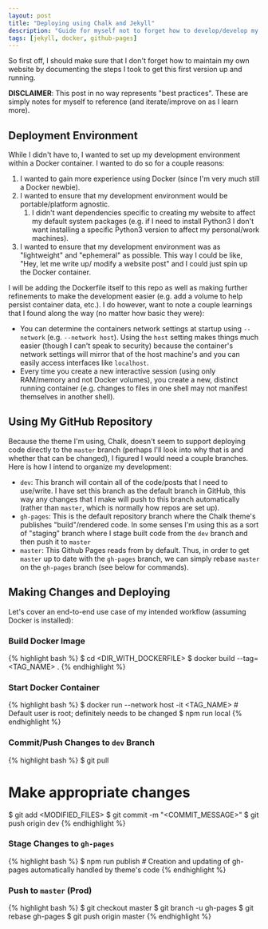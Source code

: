 ```yaml
---
layout: post
title: "Deploying using Chalk and Jekyll"
description: "Guide for myself not to forget how to develop/develop my own website"
tags: [jekyll, docker, github-pages]
---
```


So first off, I should make sure that I don't forget how to maintain my 
own website by documenting the steps I took to get this first version up 
and running.

**DISCLAIMER**: This post in no way represents "best practices". These are
simply notes for myself to reference (and iterate/improve on as I learn more).

## Deployment Environment

While I didn't have to, I wanted to set up my development environment within
a Docker container. I wanted to do so for a couple reasons:

1. I wanted to gain more experience using Docker (since I'm very much
   still a Docker newbie).
2. I wanted to ensure that my development environment would be portable/platform
   agnostic.
   1. I didn't want dependencies specific to creating my website to affect my
      default system packages (e.g. if I need to install Python3 I don't want
      installing a specific Python3 version to affect my personal/work 
      machines).
3. I wanted to ensure that my development environment was as "lightweight" and
   "ephemeral" as possible. This way I could be like, "Hey, let me write up/
   modify a website post" and I could just spin up the Docker container.

I will be adding the Dockerfile itself to this repo as well as making further 
refinements to make the development easier (e.g. add a volume to help persist
container data, etc.). I do however, want to note a couple learnings that I 
found along the way (no matter how basic they were):

- You can determine the containers network settings at startup using `--network`
  (e.g. `--network host`). Using the `host` setting makes things much easier 
  (though I can't speak to security) because the container's network settings
  will mirror that of the host machine's and you can easily access interfaces
  like `localhost`.
- Every time you create a new interactive session (using only RAM/memory and not
  Docker volumes), you create a new, distinct running container (e.g. changes to
  files in one shell may not manifest themselves in another shell).

## Using My GitHub Repository

Because the theme I'm using, Chalk, doesn't seem to support deploying code 
directly to the `master` branch (perhaps I'll look into why that is and whether 
that can be changed), I figured I would need a couple branches. Here is how I
intend to organize my development:

* `dev`: This branch will contain all of the code/posts that I need to use/write.
  I have set this branch as the default branch in GitHub, this way any changes
  that I make will push to this branch automatically (rather than `master`, which
  is normally how repos are set up). 
* `gh-pages`: This is the default repository branch where the Chalk theme's publishes
  "build"/rendered code. In some senses I'm using this as a sort of "staging"
  branch where I stage built code from the `dev` branch and then push it to `master`
* `master`: This Github Pages reads from by default. Thus, in order to get `master`
  up to date with the `gh-pages` branch, we can simply rebase `master` on the 
  `gh-pages` branch (see below for commands).

## Making Changes and Deploying

Let's cover an end-to-end use case of my intended workflow (assuming Docker is
installed):

### Build Docker Image

{% highlight bash %}
$ cd <DIR_WITH_DOCKERFILE>
$ docker build --tag=<TAG_NAME> .
{% endhighlight %}

### Start Docker Container

{% highlight bash %}
$ docker run --network host -it <TAG_NAME> # Default user is root; definitely needs to be changed
$ npm run local
{% endhighlight %}

### Commit/Push Changes to `dev` Branch

{% highlight bash %}
$ git pull
# Make appropriate changes
$ git add <MODIFIED_FILES>
$ git commit -m "<COMMIT_MESSAGE>"
$ git push origin dev
{% endhighlight %}

### Stage Changes to `gh-pages`

{% highlight bash %}
$ npm run publish # Creation and updating of gh-pages automatically handled by theme's code
{% endhighlight %}

### Push to `master` (Prod)

{% highlight bash %}
$ git checkout master
$ git branch -u gh-pages
$ git rebase gh-pages
$ git push origin master
{% endhighlight %}

